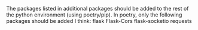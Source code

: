 The packages listed in additional packages should be added to the rest of the python environment (using poetry/pip).
In poetry, only the following packages should be added I think:
flask
Flask-Cors
flask-socketio
requests